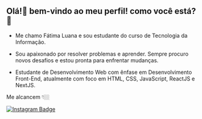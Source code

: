 
##   Olá!👋  bem-vindo ao meu perfil! como você está?🥰

* Me chamo Fátima Luana e sou estudante do curso de Tecnologia da Informação.

* Sou apaixonado por resolver problemas e aprender. Sempre procuro novos desafios e estou pronta para enfrentar mudanças.

* Estudante de Desenvolvimento Web com ênfase em Desenvolvimento Front-End, atualmente com foco em HTML, CSS, JavaScript, ReactJS e NextJS.

Me alcancem 👇🏼

[![Instagram Badge](https://img.shields.io/badge/-Instagram-violet?style=flat-square&logo=Instagram&logoColor=white&link=https://www.instagram.com/falu_._/)](https://www.instagram.com/falu_._/)


